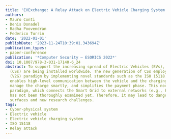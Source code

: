 ```yaml
---
title: 'EVExchange: A Relay Attack on Electric Vehicle Charging System'
authors:
- Mauro Conti
- Denis Donadel
- Radha Poovendran
- Federico Turrin
date: '2022-01-01'
publishDate: '2023-11-24T10:39:01.343694Z'
publication_types:
- paper-conference
publication: '*Computer Security – ESORICS 2022*'
doi: 10.1007/978-3-031-17140-6_24
abstract: To support the increasing spread of Electric Vehicles (EVs), Charging Stations
  (CSs) are being installed worldwide. The new generation of CSs employs the Vehicle-To-Grid
  (V2G) paradigm by implementing novel standards such as the ISO 15118. This standard
  enables high-level communication between the vehicle and the charging column, helps
  manage the charge smartly, and simplifies the payment phase. This novel charging
  paradigm, which connects the Smart Grid to external networks (e.g., EVs and CSs),
  has not been thoroughly examined yet. Therefore, it may lead to dangerous vulnerability
  surfaces and new research challenges.
tags:
- Cyber-physical system
- Electric vehicle
- Electric vehicle charging system
- ISO 15118
- Relay attack
---
```

